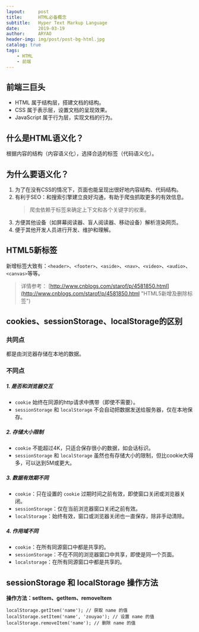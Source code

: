 ```yaml
---
layout:     post
title:      HTML必备概念
subtitle:   Hyper Text Markup Language
date:       2019-03-19
author:     ARYAO
header-img: img/post/post-bg-html.jpg
catalog: true
tags:
    - HTML
    - 前端
---
```



##  前端三巨头
- HTML 属于结构层，搭建文档的结构。
- CSS 属于表示层，设置文档的呈现效果。 
- JavaScript 属于行为层，实现文档的行为。

## 什么是HTML语义化？
根据内容的结构（内容语义化），选择合适的标签（代码语义化）。

## 为什么要语义化？
1. 为了在没有CSS的情况下，页面也能呈现出很好地内容结构、代码结构。
2. 有利于SEO：和搜索引擎建立良好沟通，有助于爬虫抓取更多的有效信息。
	> 爬虫依赖于标签来确定上下文和各个关键字的权重。
3. 方便其他设备（如屏幕阅读器、盲人阅读器、移动设备）解析渲染网页。
4. 便于其他开发人员进行开发、维护和理解。

## HTML5新标签
新增标签大致有：`<header>`、`<footer>`、`<aside>`、`<nav>`、`<video>`、`<audio>`、`<canvas>`等等。

> 详情参考：
> [http://www.cnblogs.com/starof/p/4581850.html](http://www.cnblogs.com/starof/p/4581850.html "HTML5新增及删除标签")

## cookies、sessionStorage、localStorage的区别
### **共同点**
都是由浏览器存储在本地的数据。

### **不同点**
##### 1. 是否和浏览器交互
- `cookie` 始终在同源的http请求中携带（即使不需要）。
- `sessionStorage` 和 `localStorage` 不会自动把数据发送给服务器，仅在本地保存。

##### 2. 存储大小限制
- `cookie` 不能超过4K，只适合保存很小的数据，如会话标识。
- `sessionStorage` 和 `localStorage` 虽然也有存储大小的限制，但比cookie大得多，可以达到5M或更大。

##### 3. 数据有效期不同
- `cookie`：只在设置的 `cookie` 过期时间之前有效，即使窗口关闭或浏览器关闭。
- `sessionStorage`：仅在当前浏览器窗口关闭之前有效。
- `localStorage`：始终有效，窗口或浏览器关闭也一直保存，除非手动清除。
		
##### 4. 作用域不同
- `cookie`：在所有同源窗口中都是共享的。
- `sessionStorage`：不在不同的浏览器窗口中共享，即使是同一个页面。
- `localstorage`：在所有同源窗口中都是共享的。

## sessionStorage 和 localStorage 操作方法

**操作方法：setItem、getItem、removeItem**

    localStorage.getItem('name'); // 获取 name 的值
    localStorage.setItem('name', 'zouyao'); // 设置 name 的值
    localStorage.removeItem('name'); // 删除 name 的值

